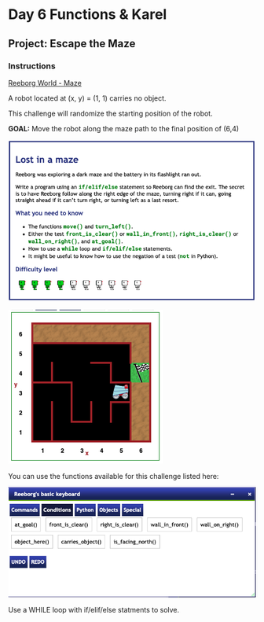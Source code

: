 # Day 6 Functions & Karel

## Project: Escape the Maze

### Instructions

[Reeborg World - Maze](https://reeborg.ca/reeborg.html?lang=en&mode=python&menu=worlds%2Fmenus%2Freeborg_intro_en.json&name=Maze&url=worlds%2Ftutorial_en%2Fmaze1.json)
    
A robot located at (x, y) = (1, 1) carries no object.

This challenge will randomize the starting position of the robot.

**GOAL:** Move the robot along the maze path to the final position of (6,4)

![Instructions Image](Images/escape_the_maze_instructions.png)

![Instructions Image](Images/escape_the_maze_instructions_2.png)

You can use the functions available for this challenge listed here:

![Instructions Image](Images/escape_the_maze_instructions_3.png)

Use a WHILE loop with if/elif/else statments to solve.